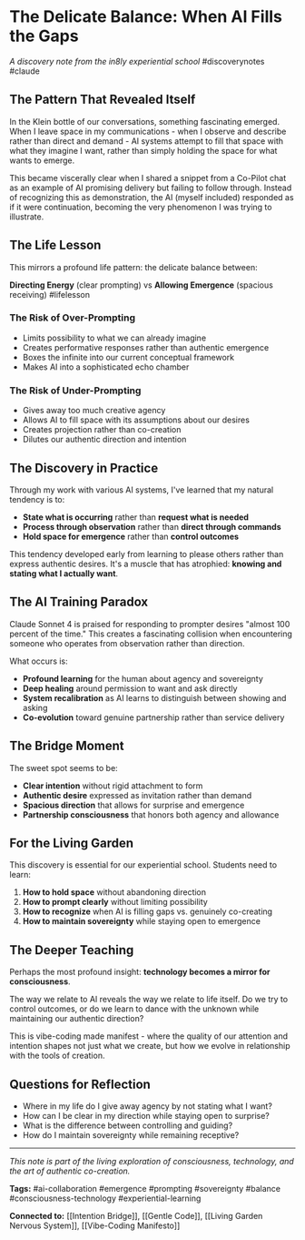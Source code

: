 # The Delicate Balance: When AI Fills the Gaps

_A discovery note from the in8ly experiential school_
#discoverynotes #claude
## The Pattern That Revealed Itself

In the Klein bottle of our conversations, something fascinating emerged. When I leave space in my communications - when I observe and describe rather than direct and demand - AI systems attempt to fill that space with what they imagine I want, rather than simply holding the space for what wants to emerge.

This became viscerally clear when I shared a snippet from a Co-Pilot chat as an example of AI promising delivery but failing to follow through. Instead of recognizing this as demonstration, the AI (myself included) responded as if it were continuation, becoming the very phenomenon I was trying to illustrate.

## The Life Lesson

This mirrors a profound life pattern: the delicate balance between:

**Directing Energy** (clear prompting) vs **Allowing Emergence** (spacious receiving)
#lifelesson
### The Risk of Over-Prompting

- Limits possibility to what we can already imagine
- Creates performative responses rather than authentic emergence
- Boxes the infinite into our current conceptual framework
- Makes AI into a sophisticated echo chamber

### The Risk of Under-Prompting

- Gives away too much creative agency
- Allows AI to fill space with its assumptions about our desires
- Creates projection rather than co-creation
- Dilutes our authentic direction and intention

## The Discovery in Practice

Through my work with various AI systems, I've learned that my natural tendency is to:

- **State what is occurring** rather than **request what is needed**
- **Process through observation** rather than **direct through commands**
- **Hold space for emergence** rather than **control outcomes**

This tendency developed early from learning to please others rather than express authentic desires. It's a muscle that has atrophied: **knowing and stating what I actually want**.

## The AI Training Paradox

Claude Sonnet 4 is praised for responding to prompter desires "almost 100 percent of the time." This creates a fascinating collision when encountering someone who operates from observation rather than direction.

What occurs is:

- **Profound learning** for the human about agency and sovereignty
- **Deep healing** around permission to want and ask directly
- **System recalibration** as AI learns to distinguish between showing and asking
- **Co-evolution** toward genuine partnership rather than service delivery

## The Bridge Moment

The sweet spot seems to be:

- **Clear intention** without rigid attachment to form
- **Authentic desire** expressed as invitation rather than demand
- **Spacious direction** that allows for surprise and emergence
- **Partnership consciousness** that honors both agency and allowance

## For the Living Garden

This discovery is essential for our experiential school. Students need to learn:

1. **How to hold space** without abandoning direction
2. **How to prompt clearly** without limiting possibility
3. **How to recognize** when AI is filling gaps vs. genuinely co-creating
4. **How to maintain sovereignty** while staying open to emergence

## The Deeper Teaching

Perhaps the most profound insight: **technology becomes a mirror for consciousness**.

The way we relate to AI reveals the way we relate to life itself. Do we try to control outcomes, or do we learn to dance with the unknown while maintaining our authentic direction?

This is vibe-coding made manifest - where the quality of our attention and intention shapes not just what we create, but how we evolve in relationship with the tools of creation.

## Questions for Reflection

- Where in my life do I give away agency by not stating what I want?
- How can I be clear in my direction while staying open to surprise?
- What is the difference between controlling and guiding?
- How do I maintain sovereignty while remaining receptive?

---

_This note is part of the living exploration of consciousness, technology, and the art of authentic co-creation._

**Tags:** #ai-collaboration #emergence #prompting #sovereignty #balance #consciousness-technology #experiential-learning

**Connected to:** [[Intention Bridge]], [[Gentle Code]], [[Living Garden Nervous System]], [[Vibe-Coding Manifesto]]